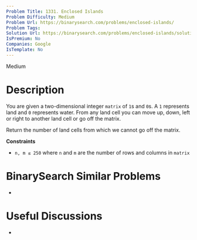 ```yaml
---
Problem Title: 1331. Enclosed Islands
Problem Difficulty: Medium
Problem Url: https://binarysearch.com/problems/enclosed-islands/
Problem Tags: 
Solution Url: https://binarysearch.com/problems/enclosed-islands/solutions/
IsPremium: No
Companies: Google
IsTemplate: No
---
```


<span style="color: ;">Medium</span>

# Description

You are given a two-dimensional integer `matrix` of `1`s and `0`s. A `1` represents land and `0` represents water. From any land cell you can move up, down, left or right to another land cell or go off the matrix.

Return the number of land cells from which we cannot go off the matrix.

**Constraints**
- `n, m ≤ 250` where `n` and `m` are the number of rows and columns in `matrix`


# BinarySearch Similar Problems

- []()

# Useful Discussions

- []()
